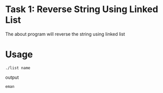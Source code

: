 # Task 1: Reverse String Using Linked List
The about program will reverse the string using linked list
# Usage 

```./list name```

output

```eman```
